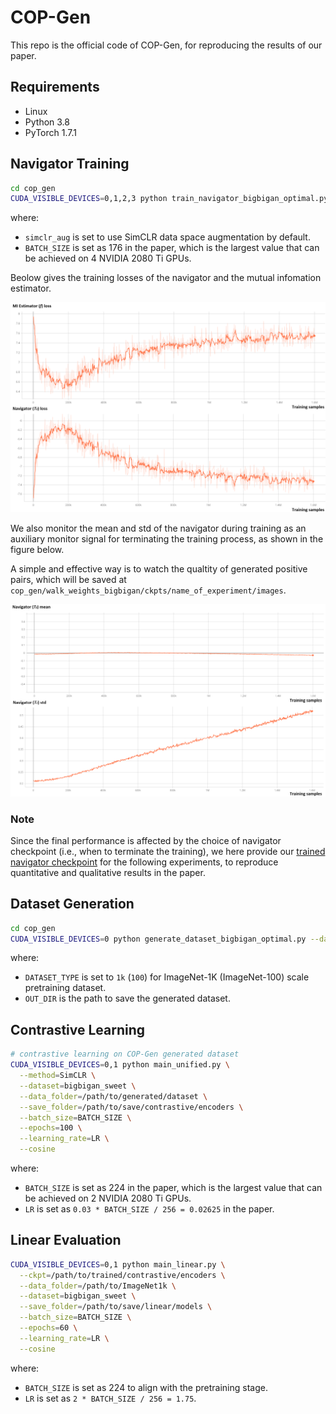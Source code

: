 # COP-Gen

This repo is the official code of COP-Gen, for reproducing the results of our paper.


## Requirements

- Linux
- Python 3.8
- PyTorch 1.7.1


## Navigator Training
```bash
cd cop_gen
CUDA_VISIBLE_DEVICES=0,1,2,3 python train_navigator_bigbigan_optimal.py --simclr_aug --batch_size BATCH_SIZE
```
where: 
- `simclr_aug` is set to use SimCLR data space augmentation by default.
- `BATCH_SIZE` is set as 176 in the paper, which is the largest value that can be achieved on 4 NVIDIA 2080 Ti GPUs.


Beolow gives the training losses of the navigator and the mutual infomation estimator.

<img src='figures/minimax_loss.png' width=700>

We also monitor the mean and std of the navigator during training as an auxiliary monitor signal for terminating the training process,
as shown in the figure below.

A simple and effective way is to watch the qualtity of generated positive pairs, 
which will be saved at `cop_gen/walk_weights_bigbigan/ckpts/name_of_experiment/images`.

<img src='figures/Tz_mean_std.png' width=700>

### Note
Since the final performance is affected by the choice of navigator checkpoint (i.e., when to terminate the training),
we here provide our [trained navigator checkpoint](./PretrainedModels/navigator_bigbigan128/w_COPGen_pretained.pth) for the following experiments, 
to reproduce quantitative and qualitative results in the paper.



## Dataset Generation
```bash
cd cop_gen
CUDA_VISIBLE_DEVICES=0 python generate_dataset_bigbigan_optimal.py --dataset DATASET_TYPE --out_dir OUT_DIR --walker_path /path/to/pretained/navigator
```
where: 
- `DATASET_TYPE` is set to `1k` (`100`) for ImageNet-1K (ImageNet-100) scale pretraining dataset.
- `OUT_DIR` is the path to save the generated dataset.



## Contrastive Learning

```bash
# contrastive learning on COP-Gen generated dataset
CUDA_VISIBLE_DEVICES=0,1 python main_unified.py \
  --method=SimCLR \
  --dataset=bigbigan_sweet \
  --data_folder=/path/to/generated/dataset \
  --save_folder=/path/to/save/contrastive/encoders \
  --batch_size=BATCH_SIZE \
  --epochs=100 \
  --learning_rate=LR \
  --cosine
```
where: 
- `BATCH_SIZE` is set as 224 in the paper, which is the largest value that can be achieved on 2 NVIDIA 2080 Ti GPUs.
- `LR` is set as `0.03 * BATCH_SIZE / 256 = 0.02625` in the paper.



## Linear Evaluation
```bash
CUDA_VISIBLE_DEVICES=0,1 python main_linear.py \
  --ckpt=/path/to/trained/contrastive/encoders \
  --data_folder=/path/to/ImageNet1k \
  --dataset=bigbigan_sweet \
  --save_folder=/path/to/save/linear/models \
  --batch_size=BATCH_SIZE \
  --epochs=60 \
  --learning_rate=LR \
  --cosine
```
where: 
- `BATCH_SIZE` is set as 224 to align with the pretraining stage.
- `LR` is set as `2 * BATCH_SIZE / 256 = 1.75`.


